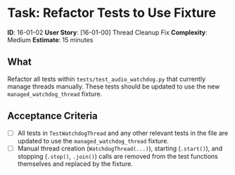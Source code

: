# Task: Refactor Tests to Use Fixture
**ID**: 16-01-02
**User Story**: [16-01-00] Thread Cleanup Fix
**Complexity**: Medium
**Estimate**: 15 minutes

## What
Refactor all tests within `tests/test_audio_watchdog.py` that currently manage threads manually. These tests should be updated to use the new `managed_watchdog_thread` fixture.

## Acceptance Criteria
- [ ] All tests in `TestWatchdogThread` and any other relevant tests in the file are updated to use the `managed_watchdog_thread` fixture.
- [ ] Manual thread creation (`WatchdogThread(...)`), starting (`.start()`), and stopping (`.stop()`, `.join()`) calls are removed from the test functions themselves and replaced by the fixture.
